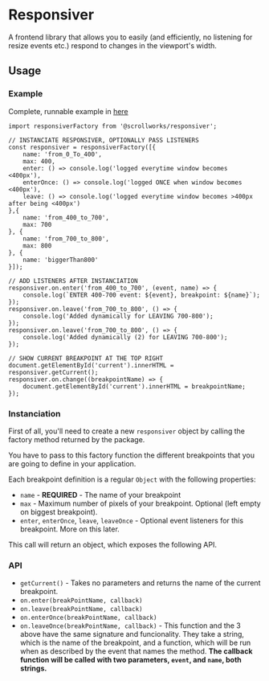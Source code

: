 # Responsiver
A frontend library that allows you to easily (and efficiently, no listening for resize events etc.) respond to changes in the viewport's width.

## **Usage**

### **Example**

Complete, runnable example in [here](https://github.com/ScrollWorks/sws-responsiver/tree/master/example)

```
import responsiverFactory from '@scrollworks/responsiver';

// INSTANCIATE RESPONSIVER, OPTIONALLY PASS LISTENERS
const responsiver = responsiverFactory([{
    name: 'from_0_To_400',
    max: 400,
    enter: () => console.log('logged everytime window becomes <400px'),
    enterOnce: () => console.log('logged ONCE when window becomes <400px'),
    leave: () => console.log('logged everytime window becomes >400px after being <400px')
},{
    name: 'from_400_to_700',
    max: 700
}, {
    name: 'from_700_to_800',
    max: 800
}, {
    name: 'biggerThan800'
}]);

// ADD LISTENERS AFTER INSTANCIATION
responsiver.on.enter('from_400_to_700', (event, name) => {
    console.log(`ENTER 400-700 event: ${event}, breakpoint: ${name}`);
});
responsiver.on.leave('from_700_to_800', () => {
    console.log('Added dynamically for LEAVING 700-800');
});
responsiver.on.leave('from_700_to_800', () => {
    console.log('Added dynamically (2) for LEAVING 700-800');
});

// SHOW CURRENT BREAKPOINT AT THE TOP RIGHT
document.getElementById('current').innerHTML = responsiver.getCurrent();
responsiver.on.change((breakpointName) => {
    document.getElementById('current').innerHTML = breakpointName;
});
```

### **Instanciation**
First of all, you'll need to create a new `responsiver` object by calling the factory method returned by the package.

You have to pass to this factory function the different breakpoints that you are going to define in your application. 

Each breakpoint definition is a regular `Object` with the following properties:
- `name` - **REQUIRED** - The name of your breakpoint
- `max` - Maximum number of pixels of your breakpoint.  Optional (left empty on biggest breakpoint).
- `enter`, `enterOnce`, `leave`, `leaveOnce` - Optional event listeners for this breakpoint. More on this later.

This call will return an object, which exposes the following API.

### **API**

- `getCurrent()` - Takes no parameters and returns the name of the current breakpoint.
- `on.enter(breakPointName, callback)`
- `on.leave(breakPointName, callback)`
- `on.enterOnce(breakPointName, callback)`
- `on.leaveOnce(breakPointName, callback)` - This function and the 3 above have the same signature and funcionality.  They take a string, which is the name of the breakpoint, and a function, which will be run 
when as described by the event that names the method. 
**The callback function will be called with two parameters, `event`, and `name`, both strings.**
